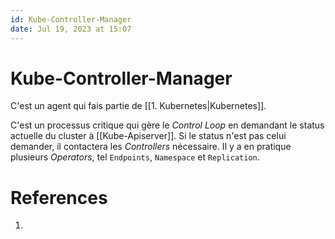 ```yaml
---
id: Kube-Controller-Manager
date: Jul 19, 2023 at 15:07
---
```


# Kube-Controller-Manager
C'est un agent qui fais partie de [[1. Kubernetes|Kubernetes]].

C'est un processus critique qui gère le *Control Loop* en demandant le status actuelle du cluster à [[Kube-Apiserver]]. Si le status n'est pas celui demander, il contactera les *Controllers* nécessaire. Il y a en pratique plusieurs *Operators*, tel `Endpoints`, `Namespace` et `Replication`.
# References
1. 